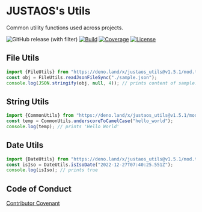 # JUSTAOS's Utils

Common utility functions used across projects.

![GitHub release (with filter)](https://img.shields.io/github/v/release/justaos/utils?label=Release)
[![Build](https://github.com/justaos/utils/workflows/Build/badge.svg)](https://github.com/justaos/utils/actions?workflow=Build)
[![Coverage](https://codecov.io/gh/justaos/utils/branch/main/graph/badge.svg?token=OzlniGFmNp)](https://codecov.io/gh/justaos/utils)
[![License](https://img.shields.io/github/license/justaos/utils.svg?label=License)](/LICENSE)

## File Utils

```js
import {FileUtils} from "https://deno.land/x/justaos_utils@v1.5.1/mod.ts";
const obj = FileUtils.readJsonFileSync("./sample.json");
console.log(JSON.stringify(obj, null, 4)); // prints content of sample.json
```

## String Utils

```js
import {CommonUtils} from "https://deno.land/x/justaos_utils@v1.5.1/mod.ts";
const temp = CommonUtils.underscoreToCamelCase("hello_world");
console.log(temp); // prints 'Hello World'
```

## Date Utils

```js
import {DateUtils} from "https://deno.land/x/justaos_utils@v1.5.1/mod.ts";
const isIso = DateUtils.isIsoDate("2022-12-27T07:40:25.551Z");
console.log(isIso); // prints true
```

## Code of Conduct

[Contributor Covenant](/CODE_OF_CONDUCT.md)
